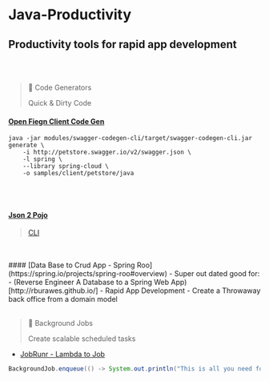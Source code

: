 # Java-Productivity
Productivity tools for rapid app development
---
<br/>
<br/>

> 📘 Code Generators
> 
> Quick & Dirty Code

#### [Open Fiegn Client Code Gen](https://github.com/swagger-api/swagger-codegen/tree/master/modules/swagger-codegen/src/main/resources/JavaSpring/libraries/spring-cloud)

```
java -jar modules/swagger-codegen-cli/target/swagger-codegen-cli.jar generate \
    -i http://petstore.swagger.io/v2/swagger.json \
    -l spring \
    --library spring-cloud \
    -o samples/client/petstore/java
```
<br/>
<br/>

#### [Json 2 Pojo](https://www.jsonschema2pojo.org/)
 > [CLI](https://github.com/joelittlejohn/jsonschema2pojo/wiki/Getting-Started#the-command-line-interface)
 
<br/>
<br/>
#### [Data Base to Crud App - Spring Roo](https://spring.io/projects/spring-roo#overview)
 - Super out dated good for:
     - (Reverse Engineer A Database to a Spring Web App)[http://rburawes.github.io/]
     - Rapid App Development
          - Create a Throwaway back office from a domain model
<br/>
<br/>

> 🤖 Background Jobs
> 
> Create scalable scheduled tasks

- [JobRunr - Lambda to Job](https://github.com/jobrunr/jobrunr)
 ```java
 BackgroundJob.enqueue(() -> System.out.println("This is all you need for distributed jobs!"));
 ```
